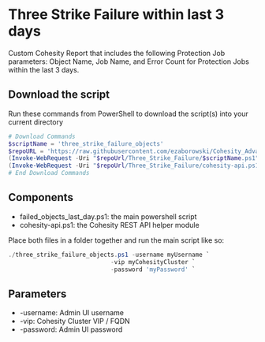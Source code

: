 # Three Strike Failure within last 3 days

Custom Cohesity Report that includes the following Protection Job parameters: Object Name, Job Name, and Error Count for Protection Jobs within the last 3 days.

## Download the script

Run these commands from PowerShell to download the script(s) into your current directory

```powershell
# Download Commands
$scriptName = 'three_strike_failure_objects'
$repoURL = 'https://raw.githubusercontent.com/ezaborowski/Cohesity_Advanced_Services/main/PowerShell/Memorial_Hermann_scripts'
(Invoke-WebRequest -Uri "$repoUrl/Three_Strike_Failure/$scriptName.ps1").content | Out-File "$scriptName.ps1"; (Get-Content "$scriptName.ps1") | Set-Content "$scriptName.ps1"
(Invoke-WebRequest -Uri "$repoUrl/Three_Strike_Failure/cohesity-api.ps1").content | Out-File cohesity-api.ps1; (Get-Content cohesity-api.ps1) | Set-Content cohesity-api.ps1
# End Download Commands
```

## Components

* failed_objects_last_day.ps1: the main powershell script
* cohesity-api.ps1: the Cohesity REST API helper module

Place both files in a folder together and run the main script like so:

```powershell
./three_strike_failure_objects.ps1 -username myUsername `
                             -vip myCohesityCluster `
                             -password 'myPassword' `

```

## Parameters

* -username: Admin UI username
* -vip: Cohesity Cluster VIP / FQDN
* -password: Admin UI password
